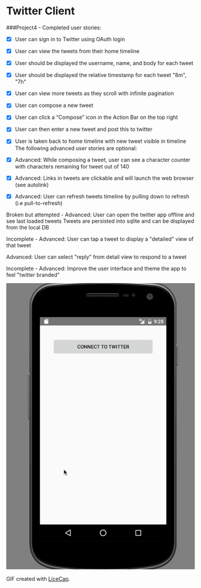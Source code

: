 # Twitter Client

###Project4 - Completed user stories:

* [X] User can sign in to Twitter using OAuth login
* [X] User can view the tweets from their home timeline
* [X] User should be displayed the username, name, and body for each tweet
* [X] User should be displayed the relative timestamp for each tweet "8m", "7h"
* [X] User can view more tweets as they scroll with infinite pagination
* [X] User can compose a new tweet
* [X] User can click a “Compose” icon in the Action Bar on the top right
* [X] User can then enter a new tweet and post this to twitter
* [X] User is taken back to home timeline with new tweet visible in timeline
The following advanced user stories are optional:

* [X] Advanced: While composing a tweet, user can see a character counter with characters remaining for tweet out of 140
* [X] Advanced: Links in tweets are clickable and will launch the web browser (see autolink)
* [X] Advanced: User can refresh tweets timeline by pulling down to refresh (i.e pull-to-refresh)

Broken but attempted - Advanced: User can open the twitter app offline and see last loaded tweets Tweets are persisted into sqlite and can be displayed from the local DB

Incomplete - Advanced: User can tap a tweet to display a "detailed" view of that tweet

Advanced: User can select "reply" from detail view to respond to a tweet

Incomplete - Advanced: Improve the user interface and theme the app to feel "twitter branded"


![Video Walkthrough](https://github.com/samuelhough/twitter-client-android/blob/master/gifs/Twitter1.gif)

GIF created with [LiceCap](http://www.cockos.com/licecap/).
